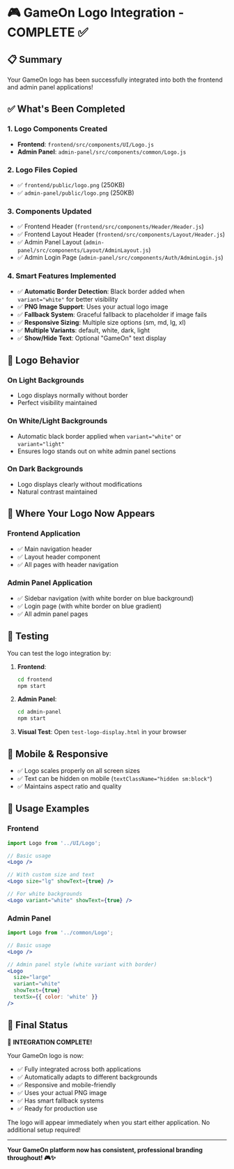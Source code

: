 # 🎮 GameOn Logo Integration - COMPLETE ✅

## 📋 Summary
Your GameOn logo has been successfully integrated into both the frontend and admin panel applications!

## ✅ What's Been Completed

### 1. Logo Components Created
- **Frontend**: `frontend/src/components/UI/Logo.js`
- **Admin Panel**: `admin-panel/src/components/common/Logo.js`

### 2. Logo Files Copied
- ✅ `frontend/public/logo.png` (250KB)
- ✅ `admin-panel/public/logo.png` (250KB)

### 3. Components Updated
- ✅ Frontend Header (`frontend/src/components/Header/Header.js`)
- ✅ Frontend Layout Header (`frontend/src/components/Layout/Header.js`)
- ✅ Admin Panel Layout (`admin-panel/src/components/Layout/AdminLayout.js`)
- ✅ Admin Login Page (`admin-panel/src/components/Auth/AdminLogin.js`)

### 4. Smart Features Implemented
- ✅ **Automatic Border Detection**: Black border added when `variant="white"` for better visibility
- ✅ **PNG Image Support**: Uses your actual logo image
- ✅ **Fallback System**: Graceful fallback to placeholder if image fails
- ✅ **Responsive Sizing**: Multiple size options (sm, md, lg, xl)
- ✅ **Multiple Variants**: default, white, dark, light
- ✅ **Show/Hide Text**: Optional "GameOn" text display

## 🎨 Logo Behavior

### On Light Backgrounds
- Logo displays normally without border
- Perfect visibility maintained

### On White/Light Backgrounds  
- Automatic black border applied when `variant="white"` or `variant="light"`
- Ensures logo stands out on white admin panel sections

### On Dark Backgrounds
- Logo displays clearly without modifications
- Natural contrast maintained

## 🚀 Where Your Logo Now Appears

### Frontend Application
- ✅ Main navigation header
- ✅ Layout header component
- ✅ All pages with header navigation

### Admin Panel Application  
- ✅ Sidebar navigation (with white border on blue background)
- ✅ Login page (with white border on blue gradient)
- ✅ All admin panel pages

## 🧪 Testing

You can test the logo integration by:

1. **Frontend**: 
   ```bash
   cd frontend
   npm start
   ```

2. **Admin Panel**:
   ```bash
   cd admin-panel  
   npm start
   ```

3. **Visual Test**: Open `test-logo-display.html` in your browser

## 📱 Mobile & Responsive

- ✅ Logo scales properly on all screen sizes
- ✅ Text can be hidden on mobile (`textClassName="hidden sm:block"`)
- ✅ Maintains aspect ratio and quality

## 🔧 Usage Examples

### Frontend
```jsx
import Logo from '../UI/Logo';

// Basic usage
<Logo />

// With custom size and text
<Logo size="lg" showText={true} />

// For white backgrounds
<Logo variant="white" showText={true} />
```

### Admin Panel
```jsx
import Logo from '../common/Logo';

// Basic usage
<Logo />

// Admin panel style (white variant with border)
<Logo 
  size="large" 
  variant="white" 
  showText={true}
  textSx={{ color: 'white' }}
/>
```

## 🎯 Final Status

🎉 **INTEGRATION COMPLETE!** 

Your GameOn logo is now:
- ✅ Fully integrated across both applications
- ✅ Automatically adapts to different backgrounds
- ✅ Responsive and mobile-friendly
- ✅ Uses your actual PNG image
- ✅ Has smart fallback systems
- ✅ Ready for production use

The logo will appear immediately when you start either application. No additional setup required!

---

**Your GameOn platform now has consistent, professional branding throughout! 🎮✨**
